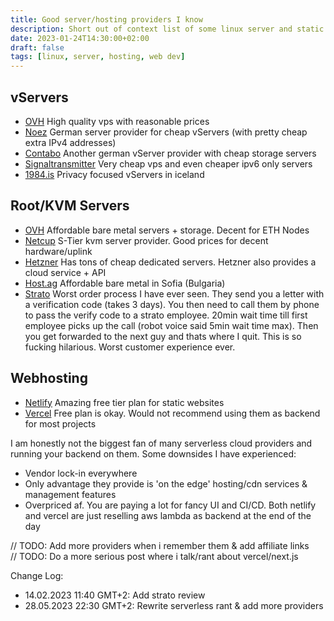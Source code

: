 ```yaml
---
title: Good server/hosting providers I know
description: Short out of context list of some linux server and static hosting providers I have experience with
date: 2023-01-24T14:30:00+02:00
draft: false
tags: [linux, server, hosting, web dev]
---
```


## vServers
- [OVH](https://www.ovhcloud.com/en/vps/) High quality vps with reasonable prices
- [Noez](https://noez.de/en) German server provider for cheap vServers (with pretty cheap extra IPv4 addresses)
- [Contabo](https://contabo.com/en) Another german vServer provider with cheap storage servers
- [Signaltransmitter](https://signaltransmitter.de/en/) Very cheap vps and even cheaper ipv6 only servers
- [1984.is](https://1984.hosting/) Privacy focused vServers in iceland

## Root/KVM Servers
- [OVH](https://www.ovhcloud.com/en/bare-metal/prices/) Affordable bare metal servers + storage. Decent for ETH Nodes
- [Netcup](https://www.netcup.eu/vserver/) S-Tier kvm server provider. Good prices for decent hardware/uplink
- [Hetzner](https://www.hetzner.com/dedicated-rootserver/matrix-ax) Has tons of cheap dedicated servers. Hetzner also provides a cloud service + API
- [Host.ag](https://www.host.ag/) Affordable bare metal in Sofia (Bulgaria)
- [Strato](https://www.strato.de) Worst order process I have ever seen. They send you a letter with a verification code (takes 3 days). You then need to call them by phone to pass the verify code to a strato employee. 20min wait time till first employee picks up the call (robot voice said 5min wait time max). Then you get forwarded to the next guy and thats where I quit. This is so fucking hilarious. Worst customer experience ever.

## Webhosting
- [Netlify](https://www.netlify.com/) Amazing free tier plan for static websites
- [Vercel](https://vercel.com/) Free plan is okay. Would not recommend using them as backend for most projects

I am honestly not the biggest fan of many serverless cloud providers and running your backend on them.
Some downsides I have experienced:
- Vendor lock-in everywhere
- Only advantage they provide is 'on the edge' hosting/cdn services & management features
- Overpriced af. You are paying a lot for fancy UI and CI/CD. Both netlify and vercel are just reselling aws lambda as backend at the end of the day  

// TODO: Add more providers when i remember them & add affiliate links  
// TODO: Do a more serious post where i talk/rant about vercel/next.js  

Change Log:
- 14.02.2023 11:40 GMT+2: Add strato review
- 28.05.2023 22:30 GMT+2: Rewrite serverless rant & add more providers
